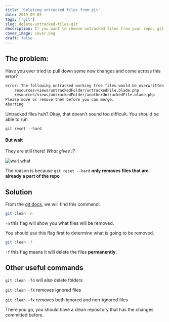 ```yaml
---
title: 'Deleting untracked files from git'
date: 2019-09-05
tags: ['git']
slug: delete-untracked-files-git
description: If you want to remove untracked files from your repo, git reset wont work
cover_image: cover.png
draft: false
---
```


## The problem:

Have you ever tried to pull down some new changes and come across this error?

```bash
error: The following untracked working tree files would be overwritten by merge:
	resources/views/untrackedFolder/untrackedFile.blade.php
    resources/views/untrackedFolder/anotherUntrackedFile.blade.php
Please move or remove them before you can merge.
Aborting
```

Untracked files huh? Okay, that doesn't sound too difficult. You should be able to run

`git reset --hard`

#### But wait

They are still there! _What gives !?_

![wait what](/img/articles/https://media.giphy.com/media/IMuqnp96sdhyE/giphy.gif)

The reason is because `git reset --hard` **only removes files that are already a part of the repo**

## Solution

From the [git docs](https://git-scm.com/docs/git-clean), we will find this command:

```bash
git clean -n
```

`-n` this flag will show you what files will be removed.

You should use this flag first to determine what is going to be removed.

```bash
git clean -f
```

`-f` this flag means it will delete the files **permanently**.

## Other useful commands

`git clean -fd` will also delete folders

`git clean -fX` removes ignored files

`git clean -fx` removes both ignored and non-ignored files

There you go, you should have a clean repository that has the changes committed before.
